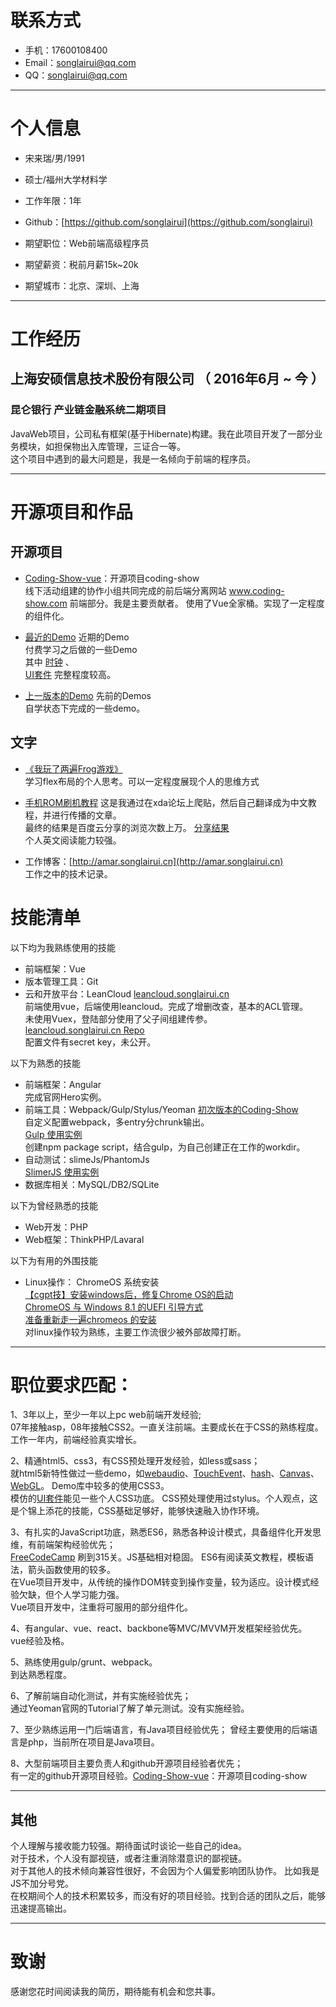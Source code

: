 # 联系方式

- 手机：17600108400 
- Email：songlairui@qq.com 
- QQ：songlairui@qq.com

---

# 个人信息

 - 宋来瑞/男/1991 
 - 硕士/福州大学材料学 
 - 工作年限：1年
 - Github：[https://github.com/songlairui](https://github.com/songlairui)

 - 期望职位：Web前端高级程序员
 - 期望薪资：税前月薪15k~20k
 - 期望城市：北京、深圳、上海

---

# 工作经历

## 上海安硕信息技术股份有限公司 （ 2016年6月 ~ 今 ）

### 昆仑银行 产业链金融系统二期项目 
JavaWeb项目，公司私有框架(基于Hibernate)构建。我在此项目开发了一部分业务模块，如担保物出入库管理，三证合一等。  
这个项目中遇到的最大问题是，我是一名倾向于前端的程序员。  

---

# 开源项目和作品

## 开源项目

 - [Coding-Show-vue](https://github.com/HackerValley/Coding-Show-vue)：开源项目coding-show    
 线下活动组建的协作小组共同完成的前后端分离网站 www.coding-show.com 前端部分。我是主要贡献者。
 使用了Vue全家桶。实现了一定程度的组件化。 

 - [最近的Demo](https://songlairui.github.io/Combo-the-road/#list) 近期的Demo  
 付费学习之后做的一些Demo  
 其中 [时钟](https://songlairui.github.io/Combo-the-road/5_clock_ani/) 、  
 [UI套件](https://songlairui.github.io/Combo-the-road/1_practise_ui/) 完整程度较高。

 - [上一版本的Demo](https://songlairui.github.io/Practices-Demos/#文件夹部署) 先前的Demos  
 自学状态下完成的一些demo。

## 文字

- [《我玩了两遍Frog游戏》](http://www.jianshu.com/p/4a9d4aea1939)  
学习flex布局的个人思考。可以一定程度展现个人的思维方式  

- [手机ROM刷机教程](https://amar.songlairui.cn/m2note-flyme-5-5-12-31/) 
这是我通过在xda论坛上爬贴，然后自己翻译成为中文教程，并进行传播的文章。  
最终的结果是百度云分享的浏览次数上万。
[分享结果](https://ooo.0o0.ooo/2017/04/25/58feb84e170ff.png)  
个人英文阅读能力较强。

- 工作博客：[http://amar.songlairui.cn](http://amar.songlairui.cn)  
工作之中的技术记录。

# 技能清单
以下均为我熟练使用的技能

- 前端框架：Vue
- 版本管理工具：Git
- 云和开放平台：LeanCloud
[leancloud.songlairui.cn](http://leancloud.songlairui.cn)  
前端使用vue，后端使用leancloud。完成了增删改查，基本的ACL管理。  
未使用Vuex，登陆部分使用了父子间组建传参。  
[leancloud.songlairui.cn Repo](https://coding.net/u/lary/p/aryLcloud)  
配置文件有secret key，未公开。

以下为熟悉的技能

- 前端框架：Angular  
完成官网Hero实例。
- 前端工具：Webpack/Gulp/Stylus/Yeoman
[初次版本的Coding-Show](https://github.com/HackerValley/Coding-Show-FrontEnd/tree/master/build)  
自定义配置webpack，多entry分chrunk输出。  
[Gulp 使用实例](songlairui.github.io/Combo-the-road/)  
创建npm package script，结合gulp，为自己创建正在工作的workdir。  
- 自动测试：slimeJs/PhantomJs  
[SlimerJS 使用实例](songlairui.github.io/Combo-the-road/14_auth_js/)  
- 数据库相关：MySQL/DB2/SQLite  

以下为曾经熟悉的技能

- Web开发：PHP
- Web框架：ThinkPHP/Lavaral  

以下为有用的外围技能  

- Linux操作： ChromeOS 系统安装  
[【cgpt技】安装windows后，修复Chrome OS的启动](http://tieba.baidu.com/p/3633924546?pid=65549761855&cid=0#65549761855)  
[ChromeOS 与 Windows 8.1 的UEFI 引导方式](http://tieba.baidu.com/p/3857206874?pid=70582146746&cid=0#70582146746)  
[准备重新走一遍chromeos 的安装](http://tieba.baidu.com/p/3848206643?pid=70373436712&cid=0#70373436712)  
对linux操作较为熟练，主要工作流很少被外部故障打断。  

---

# 职位要求匹配：

1、3年以上，至少一年以上pc web前端开发经验;  
07年接触asp，08年接触CSS2。一直关注前端。主要成长在于CSS的熟练程度。  
工作一年内，前端经验真实增长。

2、精通html5、css3，有CSS预处理开发经验，如less或sass；  
就html5新特性做过一些demo，如[webaudio](https://github.com/songlairui/Practices-Demos/tree/master/Exercises/webaudio)、[TouchEvent](https://github.com/songlairui/Practices-Demos/tree/master/Exercises/js/multitouch)、[hash](https://github.com/songlairui/Practices-Demos/tree/master/Exercises/js/hashchange)、[Canvas](https://github.com/songlairui/Practices-Demos/tree/master/Exercises/js/canvas-ani)、[WebGL](https://github.com/songlairui/Practices-Demos/tree/master/Exercises/webgl)。 
Demo库中较多的使用CSS3。   
模仿的[UI套件](https://songlairui.github.io/Combo-the-road/1_practise_ui/)能见一些个人CSS功底。
CSS预处理使用过stylus。个人观点，这是个锦上添花的技能，CSS基础足够好，能够快速融入协作环境。

3、有扎实的JavaScript功底，熟悉ES6，熟悉各种设计模式，具备组件化开发思维，有前端架构经验优先；  
[FreeCodeCamp](http://freecodecamp.cn) 刷到315关。JS基础相对稳固。 ES6有阅读英文教程，模板语法，箭头函数使用的较多。  
在Vue项目开发中，从传统的操作DOM转变到操作变量，较为适应。设计模式经验欠缺，但个人学习能力强。  
Vue项目开发中，注重将可服用的部分组件化。

4、有angular、vue、react、backbone等MVC/MVVM开发框架经验优先。  
vue经验及格。

5、熟练使用gulp/grunt、webpack。  
到达熟悉程度。

6、了解前端自动化测试，并有实施经验优先；  
通过Yeoman官网的Tutorial了解了单元测试。没有实施经验。

7、至少熟练运用一门后端语言，有Java项目经验优先；
曾经主要使用的后端语言是php，当前所在项目是Java项目。

8、大型前端项目主要负责人和github开源项目经验者优先；  
有一定的github开源项目经验。[Coding-Show-vue](https://github.com/HackerValley/Coding-Show-vue)：开源项目coding-show  

---

## 其他  

个人理解与接收能力较强。期待面试时谈论一些自己的idea。  
对于技术，个人没有鄙视链，或者注重消除潜意识的鄙视链。   
对于其他人的技术倾向兼容性很好，不会因为个人偏爱影响团队协作。 比如我是JS不加分号党。    
在校期间个人的技术积累较多，而没有好的项目经验。找到合适的团队之后，能够迅速提高输出。  

---

# 致谢
感谢您花时间阅读我的简历，期待能有机会和您共事。